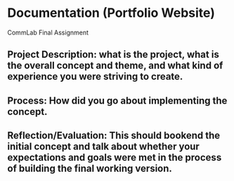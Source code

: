# Documentation (Portfolio Website)

CommLab Final Assignment

## Project Description: what is the project, what is the overall concept and theme, and what kind of experience you were striving to create.


## Process: How did you go about implementing the concept.


## Reflection/Evaluation: This should bookend the initial concept and talk about whether your expectations and goals were met in the process of building the final working version.

